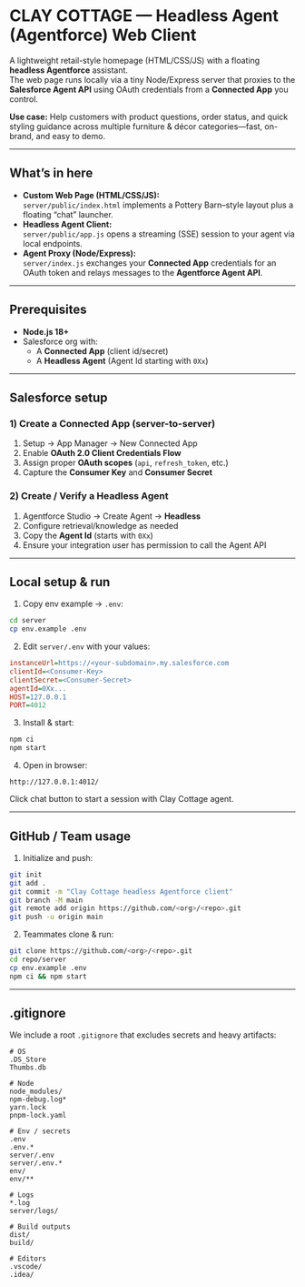 # CLAY COTTAGE — Headless Agent (Agentforce) Web Client

A lightweight retail-style homepage (HTML/CSS/JS) with a floating **headless Agentforce** assistant.  
The web page runs locally via a tiny Node/Express server that proxies to the **Salesforce Agent API** using OAuth credentials from a **Connected App** you control.

**Use case:** Help customers with product questions, order status, and quick styling guidance across multiple furniture & décor categories—fast, on-brand, and easy to demo.

---

## What’s in here

- **Custom Web Page (HTML/CSS/JS):**  
  `server/public/index.html` implements a Pottery Barn–style layout plus a floating “chat” launcher.
- **Headless Agent Client:**  
  `server/public/app.js` opens a streaming (SSE) session to your agent via local endpoints.
- **Agent Proxy (Node/Express):**  
  `server/index.js` exchanges your **Connected App** credentials for an OAuth token and relays messages to the **Agentforce Agent API**.

---

## Prerequisites

- **Node.js 18+**  
- Salesforce org with:  
  - A **Connected App** (client id/secret)  
  - A **Headless Agent** (Agent Id starting with `0Xx`)

---

## Salesforce setup

### 1) Create a Connected App (server-to-server)

1. Setup → App Manager → New Connected App  
2. Enable **OAuth 2.0 Client Credentials Flow**  
3. Assign proper **OAuth scopes** (`api`, `refresh_token`, etc.)  
4. Capture the **Consumer Key** and **Consumer Secret**

### 2) Create / Verify a Headless Agent

1. Agentforce Studio → Create Agent → **Headless**  
2. Configure retrieval/knowledge as needed  
3. Copy the **Agent Id** (starts with `0Xx`)  
4. Ensure your integration user has permission to call the Agent API

---

## Local setup & run

1. Copy env example → `.env`:

```bash
cd server
cp env.example .env
```

2. Edit `server/.env` with your values:

```ini
instanceUrl=https://<your-subdomain>.my.salesforce.com
clientId=<Consumer-Key>
clientSecret=<Consumer-Secret>
agentId=0Xx...
HOST=127.0.0.1
PORT=4012
```

3. Install & start:

```bash
npm ci
npm start
```

4. Open in browser:

```
http://127.0.0.1:4012/
```

Click chat button to start a session with Clay Cottage agent.

---

## GitHub / Team usage

1. Initialize and push:

```bash
git init
git add .
git commit -m "Clay Cottage headless Agentforce client"
git branch -M main
git remote add origin https://github.com/<org>/<repo>.git
git push -u origin main
```

2. Teammates clone & run:

```bash
git clone https://github.com/<org>/<repo>.git
cd repo/server
cp env.example .env
npm ci && npm start
```

---

## .gitignore

We include a root `.gitignore` that excludes secrets and heavy artifacts:

```gitignore
# OS
.DS_Store
Thumbs.db

# Node
node_modules/
npm-debug.log*
yarn.lock
pnpm-lock.yaml

# Env / secrets
.env
.env.*
server/.env
server/.env.*
env/
env/**

# Logs
*.log
server/logs/

# Build outputs
dist/
build/

# Editors
.vscode/
.idea/
```

